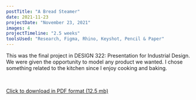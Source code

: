 ```yaml
---
postTitle: "A Bread Steamer"
date: 2021-11-23
projectDate: "November 23, 2021"
images: 4
projectTimeline: "2.5 weeks"
toolsUsed: "Research, Figma, Rhino, Keyshot, Pencil & Paper"
---
```

This was the final project in DESIGN 322: Presentation for Industrial Design. We were given the opportunity to model any product we wanted. I chose something related to the kitchen since I enjoy cooking and baking.

<img class="project-image" src="/images/{{ postTitle | slug }}/{{ postTitle | slug }}2.png" alt="" />

<img class="project-image-random" src="/images/{{ postTitle | slug }}/{{ postTitle | slug }}3.png" alt="" />

<img class="project-image-random" src="/images/{{ postTitle | slug }}/{{ postTitle | slug }}4.png" alt="" />

<img class="project-image-random" src="/images/{{ postTitle | slug }}/{{ postTitle | slug }}5.png" alt="" />

<img class="project-image-random" src="/images/{{ postTitle | slug }}/{{ postTitle | slug }}6.png" alt="" />

<img class="project-image-random" src="/images/{{ postTitle | slug }}/{{ postTitle | slug }}7.png" alt="" />

<img class="project-image-random" src="/images/{{ postTitle | slug }}/{{ postTitle | slug }}8.png" alt="" />

<img class="project-image-random" src="/images/{{ postTitle | slug }}/{{ postTitle | slug }}9.png" alt="" />

<img class="project-image-random" src="/images/{{ postTitle | slug }}/{{ postTitle | slug }}10.png" alt="" />

<img class="project-image" src="/images/{{ postTitle | slug }}/{{ postTitle | slug }}11.png" alt="" />


<a href="/images/{{ postTitle | slug }}/BOOL - A Bread Steamer - Riley Huston.pdf" download>Click to download in PDF format (12.5 mb)</a>

